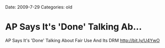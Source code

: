 Date: 2009-7-29
Categories: old

# AP Says It's 'Done' Talking Ab...

AP Says It's 'Done' Talking About Fair Use And Its DRM <a href="http://bit.ly/U4YwO" rel="nofollow">http://bit.ly/U4YwO</a>
